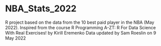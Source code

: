 # NBA_Stats_2022
R project based on the data from the 10 best paid player in the NBA (May 2022).
Inspired from the course R Programming A-ZT: R For Data Science With Real Exercises! by Kirill Eremenko
Data updated by Sam Roeslin on 9 May 2022
